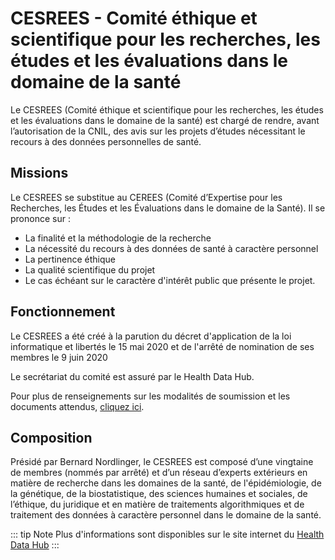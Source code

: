 # CESREES - Comité éthique et scientifique pour les recherches, les études et les évaluations dans le domaine de la santé
<!-- SPDX-License-Identifier: MPL-2.0 -->

Le CESREES (Comité éthique et scientifique pour les recherches, les études et les évaluations dans le domaine de la santé) est chargé de rendre, avant l’autorisation de la CNIL, des avis sur les projets d’études nécessitant le recours à des données personnelles de santé.

## Missions
Le CESREES se substitue au CEREES (Comité d’Expertise pour les Recherches, les Études et les Évaluations dans le domaine de la Santé). Il se prononce sur :
- La finalité et la méthodologie de la recherche
- La nécessité du recours à des données de santé à caractère personnel
- La pertinence éthique
- La qualité scientifique du projet
- Le cas échéant sur le caractère d'intérêt public que présente le projet.

## Fonctionnement
Le CESREES a été créé à la parution du décret d'application de la loi informatique et libertés le 15 mai 2020 et de l'arrêté de nomination de ses membres le 9 juin 2020

Le secrétariat du comité est assuré par le Health Data Hub.

​Pour plus de renseignements sur les modalités de soumission et les documents attendus, [cliquez ici](../formation_snds/starter_kit.md).

## Composition
Présidé par Bernard Nordlinger, le CESREES est composé d’une vingtaine de membres (nommés par arrêté) et d’un réseau d’experts extérieurs en matière de recherche dans les domaines de la santé, de l'épidémiologie, de la génétique, de la biostatistique, des sciences humaines et sociales, de l’éthique, du juridique et en matière de traitements algorithmiques et de traitement des données à caractère personnel dans le domaine de la santé.

::: tip Note
Plus d'informations sont disponibles sur le site internet du [Health Data Hub](https://www.health-data-hub.fr/cesrees)
:::
 

